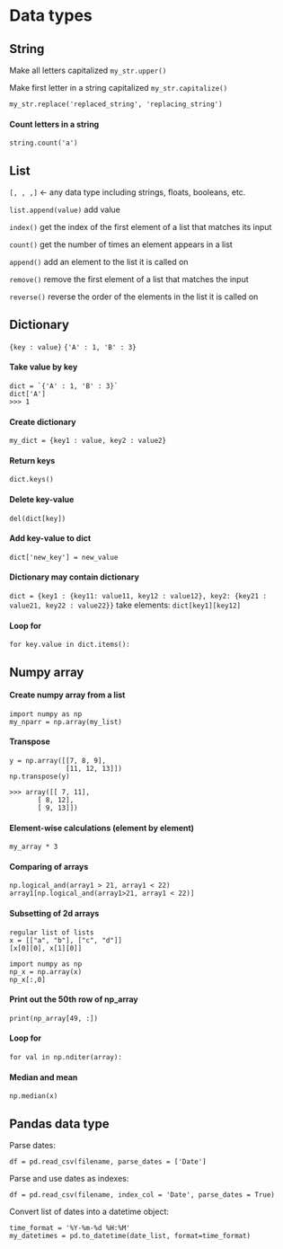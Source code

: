 # Data types
## String
Make all letters capitalized
```my_str.upper()```

Make first letter in a string capitalized
```my_str.capitalize()```

```my_str.replace('replaced_string', 'replacing_string')```

#### Count letters in a string
```string.count('a')```


## List
`[, , ,]` <- any data type including strings, floats, booleans, etc.

`list.append(value)` add value

`index()` get the index of the first element of a list that matches its input

`count()` get the number of times an element appears in a list

`append()` add an element to the list it is called on

`remove()` remove the first element of a list that matches the input

`reverse()` reverse the order of the elements in the list it is called on

## Dictionary
`{key : value}` 
`{'A' : 1, 'B' : 3}`

#### Take value by key
```
dict = `{'A' : 1, 'B' : 3}`
dict['A']
>>> 1
```

#### Create dictionary
```
my_dict = {key1 : value, key2 : value2}
```

#### Return keys
```
dict.keys()
```

#### Delete key-value
```
del(dict[key])
```
#### Add key-value to dict
```dict['new_key'] = new_value```

#### Dictionary may contain dictionary
```dict = {key1 : {key11: value11, key12 : value12}, key2: {key21 : value21, key22 : value22}}```
take elements:
```dict[key1][key12]```

#### Loop for
```
for key.value in dict.items():
```
## Numpy array
#### Create numpy array from a list
``` 
import numpy as np
my_nparr = np.array(my_list)
```
#### Transpose
```
y = np.array([[7, 8, 9], 
              [11, 12, 13]])
np.transpose(y)

>>> array([[ 7, 11],
       [ 8, 12],
       [ 9, 13]])
```
#### Element-wise calculations (element by element)
```my_array * 3```

#### Comparing of arrays
```
np.logical_and(array1 > 21, array1 < 22)
array1[np.logical_and(array1>21, array1 < 22)]
```

#### Subsetting of 2d arrays
```
regular list of lists
x = [["a", "b"], ["c", "d"]]
[x[0][0], x[1][0]]

import numpy as np
np_x = np.array(x)
np_x[:,0]
```
#### Print out the 50th row of np_array
```print(np_array[49, :])```

#### Loop for
```
for val in np.nditer(array):
```
#### Median and mean
```np.mean(x)
np.median(x)
```

## Pandas data type
Parse dates:
```
df = pd.read_csv(filename, parse_dates = ['Date']
```
Parse and use dates as indexes:
```
df = pd.read_csv(filename, index_col = 'Date', parse_dates = True)
```
Convert list of dates into a datetime object:
```
time_format = '%Y-%m-%d %H:%M'
my_datetimes = pd.to_datetime(date_list, format=time_format)  
```
